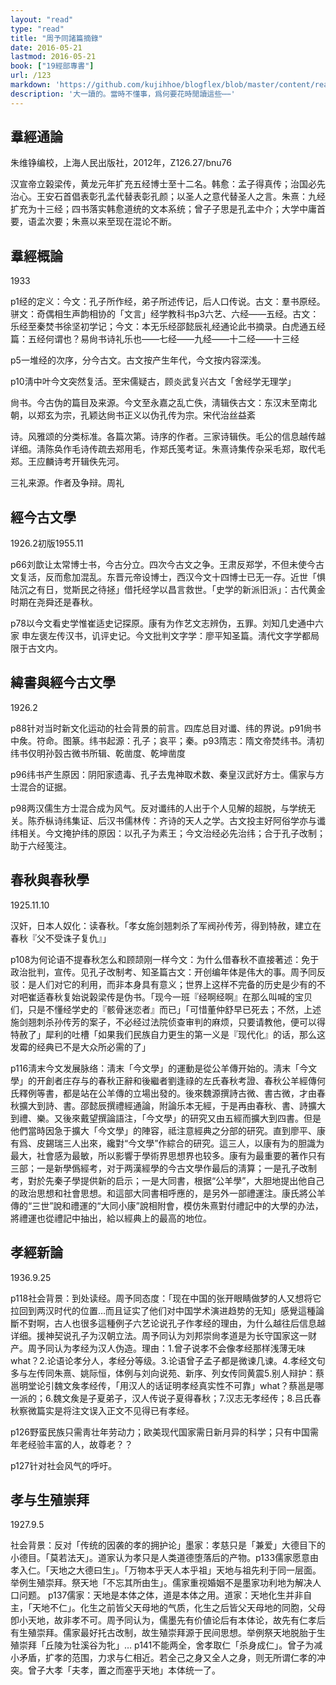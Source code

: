 ```yaml
---
layout: "read"
type: "read"
title: "周予同諸篇摘錄"
date: 2016-05-21
lastmod: 2016-05-21
book: ["19經部專書"]
url: /123
markdown: 'https://github.com/kujihhoe/blogflex/blob/master/content/read/19-經部專書/006-周予同.md'
description: '大一讀的。當時不懂事，爲何要花時閒讀這些⋯⋯'
---
```


## 羣經通論

朱维铮编校，上海人民出版社，2012年，Z126.27/bnu76

汉宣帝立榖梁传，黄龙元年扩充五经博士至十二名。韩愈：孟子得真传；治国必先治心。王安石首倡表彰孔孟代替表彰孔颜；以圣人之意代替圣人之言。朱熹：九经扩充为十三经；四书落实韩愈道统的文本系统；曾子子思是孔孟中介；大学中庸首要，语孟次要；朱熹以来至现在混论不断。

## 羣經概論

1933

p1经的定义：今文：孔子所作经，弟子所述传记，后人口传说。古文：羣书<n>原经</n>。骈文：奇偶相生声韵相协的「文言」<n>经学教科书</n>p3六艺、六经——五经。古文：乐经至秦焚书<n>徐坚初学记</n>；今文：本无乐经<n>邵懿辰礼经通论此书摘录。白虎通五经篇：五经何谓也？易尙书诗礼乐也</n>——七经——九经——十二经——十三经

p5一堆经的次序，分今古文。古文按产生年代，今文按内容深浅。

p10淸中叶今文突然复活。至宋儒疑古，顾炎武复兴古文「舍经学无理学」

尙书。今古伪的篇目及来源。今文至永嘉之乱亡佚，淸辑佚古文：东汉末至南北朝，以郑玄为宗，孔颖达尙书正义以伪孔传为宗。宋代治丝益紊

诗。风雅颂的分类标准。各篇次第。诗序的作者。三家诗辑佚。毛公的信息越传越详细。淸陈奂作毛诗传疏去郑用毛，作郑氏笺考证。朱熹诗集传杂采毛郑，取代毛郑。王应麟诗考开辑佚先河。

三礼来源。作者及争辩。周礼

## 經今古文學

1926.2初版1955.11

p66刘歆让太常博士书，今古分立。四次今古文之争。王肃反郑学，不但未使今古文复活，反而愈加混乱。东晋元帝设博士，西汉今文十四博士已无一存。近世「惧陆沉之有日，觉斯民之待拯」借托经学以昌言救世。「史学的新派旧派」：古代黄金时期在尧舜还是春秋。

p78以今文看史学惟崔适史记探原。康有为作艺文志辨伪，五罪。刘知几史通中六家 申左褒左传汉书，讥评史记。今文批判文字学：廖平知圣篇。淸代文字学都局限于古文内。

## 緯書與經今古文學

1926.2

p88针对当时新文化运动的社会背景的前言。四库总目对谶、纬的界说。p91尙书中矦。符命。图篆。纬书起源：孔子；哀平；秦。p93隋志：隋文帝焚纬书。淸初纬书仅明孙瑴古微书所辑、乾凿度、乾坤凿度

p96纬书产生原因：阴阳家遗毒、孔子去鬼神取术数、秦皇汉武好方士。儒家与方士混合的证据。

p98两汉儒生方士混合成为风气。反对谶纬的人出于个人见解的超脱，与学统无关。陈乔枞诗纬集证、后汉书儒林传：齐诗的天人之学。古文投主好阿俗学亦与谶纬相关。今文掩护纬的原因：以孔子为素王；今文治经必先治纬；合于孔子改制；助于六经笺注。

## 春秋與春秋學

1925.11.10

汉奸，日本人奴化：读春秋。「孝女施剑翘刺杀了军阀孙传芳，得到特赦，建立在春秋『父不受诛子复仇』」

p108为何论语不提春秋<n>怎么和顾颉刚一样</n>今文：为什么借春秋不直接著述：免于政治批判，宣传。<n>见孔子改制考、知圣篇</n>古文：开创编年体是伟大的事。周予同反驳：是人们对它的利用，而非本身具有意义；世界上这样不完备的历史是少有的<n>不对吧</n>崔适春秋复始说榖梁传是伪书。「现今一班『经啊经啊』在那么叫喊的宝贝们，只是不懂经学史的『骸骨迷恋者』而已」「可惜董仲舒早已死去；不然，上述施剑翘刺杀孙传芳的案子，不必经过法院侦查审判的麻烦，只要请教他，便可以得特赦了」<n>犀利的吐槽</n>「如果我们民族自力更生的第一义是『现代化』的话，那么这发霉的经典已不是大众所必需的了」

p116淸末今文发展脉络：淸末「今文學」的運動是從<v>公羊傳</v>开始的。淸末「今文學」的开創者庄存与的<v>春秋正辭</v>和後繼者劉逢祿的<v>左氏春秋考證</v>、<v>春秋公羊經傳何氏釋例</v>等書，都是站在<v>公羊傳</v>的立場出發的。後來魏源撰<v>詩古微</v>、<v>書古微</v>，才由<v>春秋</v>擴大到<v>詩</v>、<v>書</v>。邵懿辰撰<v>禮經通論</v>，附論乐本无經，于是再由<v>春秋</v>、<v>書</v>、<v>詩</v>擴大到<v>禮</v>、<v>樂</v>。又後來戴望撰<v>論語注</v>，「今文學」的研究又由<v>五經</v>而擴大到四書。但是他們當時因急于擴大「今文學」的陣容，祗注意經典之分部的研究。直到廖平、康有爲、皮錫瑞三人出來，纔對“今文學”作綜合的研究。這三人，以康有为的胆識为最大，社會感为最敏，所以影響于學術界思想界也较多。康有为最重要的著作只有三部；一是<v>新學僞經考</v>，对于两漢經學的今古文學作最后的淸算；一是<v>孔子改制考</v>，對於先秦子學提供新的启示；一是<v>大同書</v>，根据“公羊學”，大胆地提出他自己的政治思想和社會思想。和這部<v>大同書</v>相呼應的，是另外一部<v>禮運注</v>。康氏將<v>公羊傳</v>的“三世”說和<v>禮運</v>的“大同小康”說相附會，模仿朱熹對付<v>禮記</v>中的<v>大學</v>的办法，將<v>禮運</v>也從<v>禮記</v>中抽出，給以經典上的最高的地位。

## 孝經新論

1936.9.25

p118社会背景：到处读经。周予同态度：「现在中国的张开眼睛做梦的人又想将它拉回到两汉时代的位置…而且证实了他们对中国学术演进趋势的无知」<n>感覺這種論斷不對啊，古人也很多這種例子</n>六艺论说孔子作孝经的理由，为什么越往后信息越详细。援神契说孔子为汉朝立法。周予同认为刘邦崇尙孝道是为长守国家这一财产。周予同认为孝经为汉人伪造。理由：1.曾子说孝不会像孝经那样浅薄无味<n>what？</n>2.论语论孝分人，孝经分等级。3.论语曾子孟子都是微谏几谏。4.孝经文句多与左传同<n>朱熹、姚际恒</n>，体例与刘向说苑、新序、列女传同<n>黄震</n>5.别人辩护：蔡邕明堂论引魏文矦孝经传，「用汉人的话证明孝经真实性不可靠」<n>what？蔡邕是哪一派的</n>；6.魏文矦是子夏弟子，汉人传说子夏得春秋；7.汉志无孝经传；8.吕氏春秋察微篇实是将注文误入正文不见得已有孝经。

p126野蛮民族只需靑壮年劳动力；欧美现代国家需日新月异的科学；只有中国需年老经验丰富的人，故尊老<n>？？</n>

p127针对社会风气的呼吁。

## 孝与生殖崇拜

1927.9.5

社会背景：反对「传统的因袭的孝的拥护论」墨家：孝慈只是「兼爱」大德目下的小德目。「莫若法天」。道家认为孝只是人类道德堕落后的产物。p133儒家愿意由孝入仁。「天地之大德曰生」。「万物本乎天人本乎祖」天地与祖先利于同一层面。举例生殖崇拜。祭天地「不忘其所由生」。儒家重视婚姻不是墨家功利地为解决人口问题。
p137儒家：天地是本体之体，道是本体之用。道家：天地化生并非自主，「天地不仁」。化生之前皆父天母地的气质，化生之后皆父天母地的同胞，父母卽小天地，故非孝不可。周予同认为，儒墨先有价値论后有本体论，故先有仁孝后有生殖崇拜。儒家最好托古改制，故生殖崇拜源于民间思想。举例祭天地脱胎于生殖崇拜「丘陵为牡溪谷为牝」…
p141不能两全，舍孝取仁「杀身成仁」。曾子为减小矛盾，扩孝的范围，力求与仁相近。若全己之身又全人之身，则无所谓仁孝的冲突。曾子大孝「夫孝，置之而塞乎天地」本体统一了。
